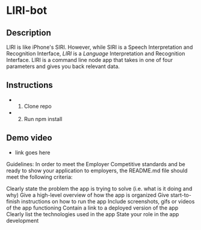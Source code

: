 # LIRI-bot


## Description

LIRI is like iPhone's SIRI. However, while SIRI is a Speech Interpretation and Recognition Interface, _LIRI_ is a *Language* Interpretation and Recognition Interface. LIRI is a command line node app that takes in one of four parameters and gives you back relevant data.

## Instructions

* 1. Clone repo
* 2. Run npm install


## Demo video

* link goes here

Guidelines: In order to meet the Employer Competitive standards and be ready to show your application to employers, the README.md file should meet the following criteria:

Clearly state the problem the app is trying to solve (i.e. what is it doing and why)
Give a high-level overview of how the app is organized
Give start-to-finish instructions on how to run the app
Include screenshots, gifs or videos of the app functioning
Contain a link to a deployed version of the app
Clearly list the technologies used in the app
State your role in the app development